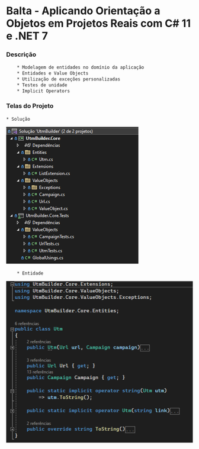 # Balta - Aplicando Orientação a Objetos em Projetos Reais com C# 11 e .NET 7

### Descrição
        * Modelagem de entidades no domínio da aplicação
        * Entidades e Value Objects
        * Utilização de exceções personalizadas
        * Testes de unidade
        * Implicit Operators

### Telas do Projeto
	* Solução
![](Images/solution.png?raw=true)

        * Entidade
![](Images/entity-utm.png?raw=true)
